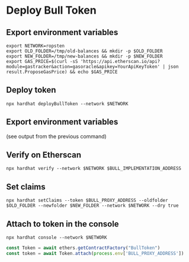 # Deploy Bull Token

## Export environment variables

```
export NETWORK=ropsten
export OLD_FOLDER=/tmp/old-balances && mkdir -p $OLD_FOLDER
export NEW_FOLDER=/tmp/new-balances && mkdir -p $NEW_FOLDER
export GAS_PRICE=$(curl -sS 'https://api.etherscan.io/api?module=gastracker&action=gasoracle&apikey=YourApiKeyToken' | json result.ProposeGasPrice) && echo $GAS_PRICE
```

## Deploy token

```
npx hardhat deployBullToken --network $NETWORK
```

## Export environment variables

(see output from the previous command)

## Verify on Etherscan

```
npx hardhat verify --network $NETWORK $BULL_IMPLEMENTATION_ADDRESS
```

## Set claims

```
npx hardhat setClaims --token $BULL_PROXY_ADDRESS --oldfolder $OLD_FOLDER --newfolder $NEW_FOLDER --network $NETWORK --dry true
```

## Attach to token in the console

```
npx hardhat console --network $NETWORK
```

```javascript
const Token = await ethers.getContractFactory("BullToken")
const token = await Token.attach(process.env['BULL_PROXY_ADDRESS'])
```
